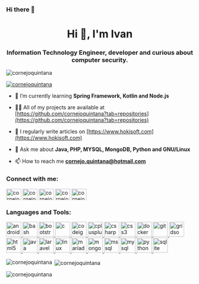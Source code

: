 ### Hi there 👋
<h1 align="center">Hi 👋, I'm Ivan</h1>
<h3 align="center">Information Technology Engineer, developer and curious about computer security.</h3>

<p align="left"> <img src="https://komarev.com/ghpvc/?username=cornejoquintana&label=Profile%20views&color=0e75b6&style=flat" alt="cornejoquintana" /> </p>

<p align="left"> <a href="https://twitter.com/cornejoquintana" target="blank"><img src="https://img.shields.io/twitter/follow/cornejoquintana?logo=twitter&style=for-the-badge" alt="cornejoquintana" /></a> </p>

- 🌱 I’m currently learning **Spring Framework, Kotlin and Node.js**

- 👨‍💻 All of my projects are available at [https://github.com/cornejoquintana?tab=repositories](https://github.com/cornejoquintana?tab=repositories)

- 📝 I regularly write articles on [https://www.hokisoft.com](https://www.hokisoft.com)

- 💬 Ask me about **Java, PHP, MYSQL, MongoDB, Python and GNU/Linux**

- 📫 How to reach me **cornejo.quintana@hotmail.com**

<h3 align="left">Connect with me:</h3>
<p align="left">
<a href="https://dev.to/cornejoquintana" target="blank"><img align="center" src="https://cdn.jsdelivr.net/npm/simple-icons@3.0.1/icons/dev-dot-to.svg" alt="cornejoquintana" height="30" width="40" /></a>
<a href="https://twitter.com/cornejoquintana" target="blank"><img align="center" src="https://cdn.jsdelivr.net/npm/simple-icons@3.0.1/icons/twitter.svg" alt="cornejoquintana" height="30" width="40" /></a>
<a href="https://linkedin.com/in/cornejoquintana" target="blank"><img align="center" src="https://cdn.jsdelivr.net/npm/simple-icons@3.0.1/icons/linkedin.svg" alt="cornejoquintana" height="30" width="40" /></a>
<a href="https://fb.com/cornejoquintanaivan" target="blank"><img align="center" src="https://cdn.jsdelivr.net/npm/simple-icons@3.0.1/icons/facebook.svg" alt="cornejoquintanaivan" height="30" width="40" /></a>
<a href="https://instagram.com/cornejoquintanaivan" target="blank"><img align="center" src="https://cdn.jsdelivr.net/npm/simple-icons@3.0.1/icons/instagram.svg" alt="cornejoquintanaivan" height="30" width="40" /></a>
</p>

<h3 align="left">Languages and Tools:</h3>
<p align="left"> <a href="https://developer.android.com" target="_blank"> <img src="https://devicons.github.io/devicon/devicon.git/icons/android/android-original-wordmark.svg" alt="android" width="40" height="40"/> </a> <a href="https://www.gnu.org/software/bash/" target="_blank"> <img src="https://www.vectorlogo.zone/logos/gnu_bash/gnu_bash-icon.svg" alt="bash" width="40" height="40"/> </a> <a href="https://getbootstrap.com" target="_blank"> <img src="https://devicons.github.io/devicon/devicon.git/icons/bootstrap/bootstrap-plain.svg" alt="bootstrap" width="40" height="40"/> </a> <a href="https://www.cprogramming.com/" target="_blank"> <img src="https://devicons.github.io/devicon/devicon.git/icons/c/c-original.svg" alt="c" width="40" height="40"/> </a> <a href="https://codeigniter.com" target="_blank"> <img src="https://cdn.worldvectorlogo.com/logos/codeigniter.svg" alt="codeigniter" width="40" height="40"/> </a> <a href="https://www.w3schools.com/cpp/" target="_blank"> <img src="https://devicons.github.io/devicon/devicon.git/icons/cplusplus/cplusplus-original.svg" alt="cplusplus" width="40" height="40"/> </a> <a href="https://www.w3schools.com/cs/" target="_blank"> <img src="https://devicons.github.io/devicon/devicon.git/icons/csharp/csharp-original.svg" alt="csharp" width="40" height="40"/> </a> <a href="https://www.w3schools.com/css/" target="_blank"> <img src="https://devicons.github.io/devicon/devicon.git/icons/css3/css3-original-wordmark.svg" alt="css3" width="40" height="40"/> </a> <a href="https://www.docker.com/" target="_blank"> <img src="https://devicons.github.io/devicon/devicon.git/icons/docker/docker-original-wordmark.svg" alt="docker" width="40" height="40"/> </a> <a href="https://git-scm.com/" target="_blank"> <img src="https://www.vectorlogo.zone/logos/git-scm/git-scm-icon.svg" alt="git" width="40" height="40"/> </a> <a href="https://gridsome.org/" target="_blank"> <img src="https://www.vectorlogo.zone/logos/gridsome/gridsome-icon.svg" alt="gridsome" width="40" height="40"/> </a> <a href="https://www.w3.org/html/" target="_blank"> <img src="https://devicons.github.io/devicon/devicon.git/icons/html5/html5-original-wordmark.svg" alt="html5" width="40" height="40"/> </a> <a href="https://www.java.com" target="_blank"> <img src="https://devicons.github.io/devicon/devicon.git/icons/java/java-original-wordmark.svg" alt="java" width="40" height="40"/> </a> <a href="https://laravel.com/" target="_blank"> <img src="https://devicons.github.io/devicon/devicon.git/icons/laravel/laravel-plain-wordmark.svg" alt="laravel" width="40" height="40"/> </a> <a href="https://www.linux.org/" target="_blank"> <img src="https://devicons.github.io/devicon/devicon.git/icons/linux/linux-original.svg" alt="linux" width="40" height="40"/> </a> <a href="https://mariadb.org/" target="_blank"> <img src="https://www.vectorlogo.zone/logos/mariadb/mariadb-icon.svg" alt="mariadb" width="40" height="40"/> </a> <a href="https://www.mongodb.com/" target="_blank"> <img src="https://devicons.github.io/devicon/devicon.git/icons/mongodb/mongodb-original-wordmark.svg" alt="mongodb" width="40" height="40"/> </a> <a href="https://www.microsoft.com/en-us/sql-server" target="_blank"> <img src="https://cdn.worldvectorlogo.com/logos/microsoft-sql-server.svg" alt="mssql" width="40" height="40"/> </a> <a href="https://www.mysql.com/" target="_blank"> <img src="https://devicons.github.io/devicon/devicon.git/icons/mysql/mysql-original-wordmark.svg" alt="mysql" width="40" height="40"/> </a> <a href="https://www.python.org" target="_blank"> <img src="https://devicons.github.io/devicon/devicon.git/icons/python/python-original.svg" alt="python" width="40" height="40"/> </a> <a href="https://www.sqlite.org/" target="_blank"> <img src="https://www.vectorlogo.zone/logos/sqlite/sqlite-icon.svg" alt="sqlite" width="40" height="40"/> </a> </p>

<p><img align="left" src="https://github-readme-stats.vercel.app/api/top-langs?username=cornejoquintana&show_icons=true&locale=en&layout=compact" alt="cornejoquintana" /></p>

<p>&nbsp;<img align="center" src="https://github-readme-stats.vercel.app/api?username=cornejoquintana&show_icons=true&locale=en" alt="cornejoquintana" /></p>

<p><img align="center" src="https://github-readme-streak-stats.herokuapp.com/?user=cornejoquintana&" alt="cornejoquintana" /></p>

<!--
**cornejoquintana/cornejoquintana** is a ✨ _special_ ✨ repository because its `README.md` (this file) appears on your GitHub profile.
